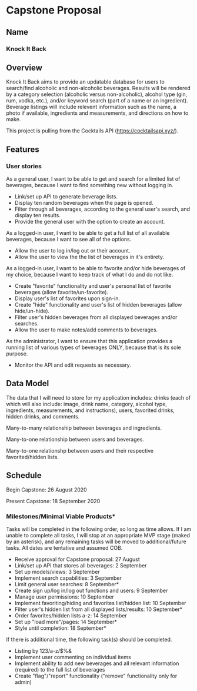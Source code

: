 # Capstone Proposal

## Name
### Knock It Back

## Overview
Knock It Back aims to provide an updatable database for users to search/find alcoholic and non-alcoholic beverages. Results will be rendered by a category selection (alcoholic versus non-alcoholic), alcohol type (gin, rum, vodka, etc.), and/or keyword search (part of a name or an ingredient). Beverage listings will include relevent information such as the name, a photo if available, ingredients and measurements, and directions on how to make.

This project is pulling from the Cocktails API (https://cocktailsapi.xyz/).

## Features
### User stories
As a general user, I want to be able to get and search for a limited list of beverages, because I want to find something new without logging in.
- Link/set up API to generate beverage lists.
- Display ten random beverages when the page is opened.
- Filter through all beverages, according to the general user's search, and display ten results.
- Provide the general user with the option to create an account.

As a logged-in user, I want to be able to get a full list of all available beverages, because I want to see all of the options.
- Allow the user to log in/log out or their account.
- Allow the user to view the the list of beverages in it's entirety.

As a logged-in user, I want to be able to favorite and/or hide beverages of my choice, because I want to keep track of what I do and do not like.
- Create "favorite" functionality and user's personal list of favorite beverages (allow favorite/un-favorite).
- Display user's list of favorites upon sign-in.
- Create "hide" functionality and user's list of hidden beverages (allow hide/un-hide).
- Filter user's hidden beverages from all displayed beverages and/or searches.
- Allow the user to make notes/add comments to beverages.

As the administrator, I want to ensure that this application provides a running list of various types of beverages ONLY, because that is its sole purpose.
- Monitor the API and edit requests as necessary.

## Data Model
The data that I will need to store for my application includes: drinks (each of which will also include: image, drink name, category, alcohol type, ingredients, measurements, and instructions), users, favorited drinks, hidden drinks, and comments.

Many-to-many relationship between beverages and ingredients.

Many-to-one relationship between users and beverages.

Many-to-one relationshp between users and their respective favorited/hidden lists.

## Schedule
Begin Capstone: 26 August 2020

Present Capstone: 18 September 2020

### Milestones/Minimal Viable Products*
Tasks will be completed in the following order, so long as time allows. If I am unable to complete all tasks, I will stop at an appropriate MVP stage (maked by an asterisk), and any remaining tasks will be moved to additional/future tasks. All dates are tentative and assumed COB.
- Receive approval for Capstone proposal: 27 August
- Link/set up API that stores all beverages: 2 September
- Set up models/views: 3 September
- Implement search capabilities: 3 September
- Limit general user searches: 8 September*
- Create sign up/log in/log out functions and users: 9 September
- Manage user permissions: 10 September
- Implement favoriting/hiding and favorites list/hidden list: 10 September
- Filter user's hidden list from all displayed lists/results: 10 September*
- Order favorites/hidden lists a-z: 14 September
- Set up "load more"/pages: 14 September*
- Style until completion: 18 September*

If there is additional time, the following task(s) should be completed.
- Listing by 123/a-z/$%&
- Implement user commenting on individual items
- Implement ability to add new beverages and all relevant information (required) to the full list of beverages
- Create "flag"/"report" functionality ("remove" functionality only for admin)
